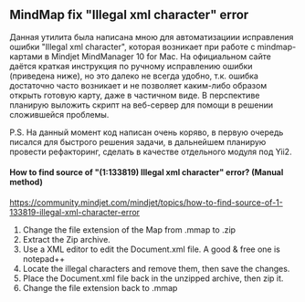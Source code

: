 ## MindMap fix "Illegal xml character" error

Данная утилита была написана мною для автоматизациии исправления ошибки "Illegal xml character", которая возникает при работе с mindmap-картами в Mindjet MindManager 10 for Mac. На официальном сайте даётся краткая инструкция по ручному исправлению ошибки (приведена ниже), но это далеко не всегда удобно, т.к. ошибка достаточно часто возникает и не позволяет каким-либо образом открыть готовую карту, даже в частичном виде. В перспективе планирую выложить скрипт на веб-сервер для помощи в решении сложившейся проблемы.

P.S. На данный момент код написан очень коряво, в первую очередь писался для быстрого решения задачи, в дальнейшем планирую провести рефакторинг, сделать в качестве отдельного модуля под Yii2.

#### How to find source of "(1:133819) Illegal xml character" error? (Manual method)
https://community.mindjet.com/mindjet/topics/how-to-find-source-of-1-133819-illegal-xml-character-error

1. Change the file extension of the Map from .mmap to .zip
2. Extract the Zip archive.
3. Use a XML editor to edit the Document.xml file. A good & free one is notepad++
4. Locate the illegal characters and remove them, then save the changes.
5. Place the Document.xml file back in the unzipped archive, then zip it.
6. Change the file extension back to .mmap